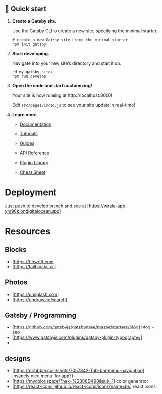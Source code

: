 ## 🚀 Quick start

1.  **Create a Gatsby site.**

    Use the Gatsby CLI to create a new site, specifying the minimal starter.

    ```shell
    # create a new Gatsby site using the minimal starter
    npm init gatsby
    ```

2.  **Start developing.**

    Navigate into your new site’s directory and start it up.

    ```shell
    cd my-gatsby-site/
    npm run develop
    ```

3.  **Open the code and start customizing!**

    Your site is now running at http://localhost:8000!

    Edit `src/pages/index.js` to see your site update in real-time!

4.  **Learn more**

    - [Documentation](https://www.gatsbyjs.com/docs/?utm_source=starter&utm_medium=readme&utm_campaign=minimal-starter)

    - [Tutorials](https://www.gatsbyjs.com/tutorial/?utm_source=starter&utm_medium=readme&utm_campaign=minimal-starter)

    - [Guides](https://www.gatsbyjs.com/tutorial/?utm_source=starter&utm_medium=readme&utm_campaign=minimal-starter)

    - [API Reference](https://www.gatsbyjs.com/docs/api-reference/?utm_source=starter&utm_medium=readme&utm_campaign=minimal-starter)

    - [Plugin Library](https://www.gatsbyjs.com/plugins?utm_source=starter&utm_medium=readme&utm_campaign=minimal-starter)

    - [Cheat Sheet](https://www.gatsbyjs.com/docs/cheat-sheet/?utm_source=starter&utm_medium=readme&utm_campaign=minimal-starter)


# Deployment
Just push to develop branch and see at 
[https://whale-app-ym98k.ondigitalocean.app]

# Resources

## Blocks
- [https://flowrift.com]
- [https://tailblocks.cc]

## Photos
- [https://unsplash.com]
- [https://undraw.co/search]

## Gatsby / Programming
- [https://github.com/gatsbyjs/gatsby/tree/master/starters/blog] blog + seo
- [https://www.gatsbyjs.com/plugins/gatsby-plugin-typography/]
- 
## designs
- [https://dribbble.com/shots/7057842-Tab-bar-menu-navigation] insanely nice menu (for app?)
- [https://mycolor.space/?hex=%2388D498&sub=1] color generator
- [https://react-icons.github.io/react-icons/icons?name=bs] react icons